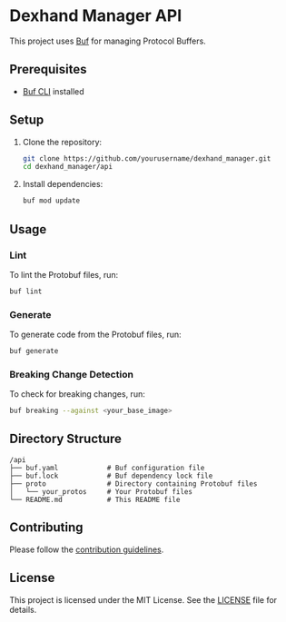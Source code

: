 # Dexhand Manager API

This project uses [Buf](https://buf.build/) for managing Protocol Buffers.

## Prerequisites

- [Buf CLI](https://docs.buf.build/installation) installed

## Setup

1. Clone the repository:
    ```sh
    git clone https://github.com/yourusername/dexhand_manager.git
    cd dexhand_manager/api
    ```

2. Install dependencies:
    ```sh
    buf mod update
    ```

## Usage

### Lint

To lint the Protobuf files, run:
```sh
buf lint
```

### Generate

To generate code from the Protobuf files, run:
```sh
buf generate
```

### Breaking Change Detection

To check for breaking changes, run:
```sh
buf breaking --against <your_base_image>
```

## Directory Structure

```
/api
├── buf.yaml            # Buf configuration file
├── buf.lock            # Buf dependency lock file
├── proto               # Directory containing Protobuf files
│   └── your_protos     # Your Protobuf files
└── README.md           # This README file
```

## Contributing

Please follow the [contribution guidelines](../CONTRIBUTING.md).

## License

This project is licensed under the MIT License. See the [LICENSE](../LICENSE) file for details.
